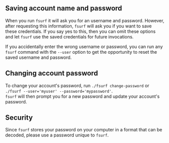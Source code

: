 [title]: - "Saving or Changing User Account Information"
 
 
## Saving account name and password

When you run `fsurf` it will ask you for an username and password.  However,
after requesting this information, `fsurf` will ask you if you want to save
these credentials. If you say yes to this, then you can omit these options 
and let `fsurf` use the saved credentials for future invocations.

If you accidentally enter the wrong username or password, you can run any
`fsurf` command with the `--user` option to get the opportunity to reset 
the saved username and password.


## Changing account password

To change your account's password, run 
`./fsurf change-password` or `./fsurf --user='myuser' --password='mypassword'`.  
`fsurf` will then prompt you for a new password and update 
your account's password.

## Security 
Since `fsurf` stores your password on your computer in a format that
can be decoded, please use a password unique to `fsurf`.
